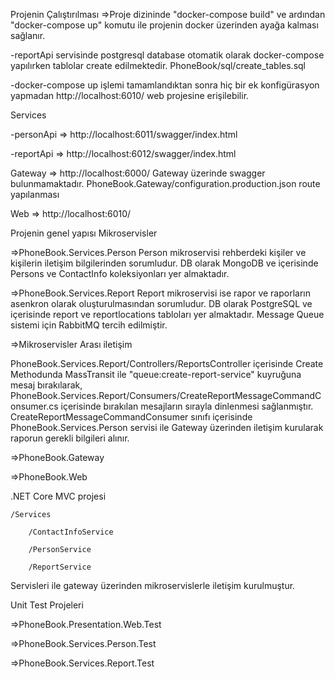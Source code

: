 Projenin Çalıştırılması
=>Proje dizininde "docker-compose build" ve ardından  "docker-compose up" komutu ile projenin docker üzerinden ayağa kalması sağlanır. 

  -reportApi servisinde postgresql database otomatik olarak docker-compose yapılırken tablolar create edilmektedir. PhoneBook/sql/create_tables.sql
  
  -docker-compose up işlemi tamamlandıktan sonra hiç bir ek konfigürasyon yapmadan http://localhost:6010/ web projesine erişilebilir.

Services

  -personApi => http://localhost:6011/swagger/index.html
  
  -reportApi => http://localhost:6012/swagger/index.html
  
Gateway => http://localhost:6000/
  Gateway üzerinde swagger bulunmamaktadır.
  PhoneBook.Gateway/configuration.production.json route yapılanması
  
Web => http://localhost:6010/


Projenin genel yapısı
Mikroservisler

=>PhoneBook.Services.Person
  Person mikroservisi rehberdeki kişiler ve kişilerin iletişim bilgilerinden sorumludur.
  DB olarak MongoDB ve içerisinde Persons ve ContactInfo koleksiyonları yer almaktadır.

=>PhoneBook.Services.Report
  Report mikroservisi ise rapor ve raporların asenkron olarak oluşturulmasından sorumludur.
  DB olarak PostgreSQL ve içerisinde report ve reportlocations tabloları yer almaktadır.
  Message Queue sistemi için RabbitMQ tercih edilmiştir.

=>Mikroservisler Arası iletişim

  PhoneBook.Services.Report/Controllers/ReportsController içerisinde Create Methodunda MassTransit ile "queue:create-report-service" kuyruğuna mesaj bırakılarak, 
  PhoneBook.Services.Report/Consumers/CreateReportMessageCommandConsumer.cs içerisinde bırakılan mesajların sırayla dinlenmesi sağlanmıştır.
  CreateReportMessageCommandConsumer sınıfı içerisinde PhoneBook.Services.Person servisi ile Gateway üzerinden iletişim kurularak raporun gerekli bilgileri alınır.


=>PhoneBook.Gateway

=>PhoneBook.Web

.NET Core MVC projesi

    /Services
    
        /ContactInfoService
        
        /PersonService

        /ReportService
        
Servisleri ile gateway üzerinden mikroservislerle iletişim kurulmuştur.


Unit Test Projeleri

=>PhoneBook.Presentation.Web.Test

=>PhoneBook.Services.Person.Test

=>PhoneBook.Services.Report.Test
